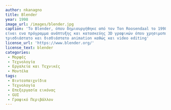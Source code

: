 ```yaml
---
author: nkanagno
title: Blender
year: 1998
image_url: /images/blender.jpg
caption: 'To Blender, όπου δημιουργήθηκε από τον Ton Roosendaal το 1998, 
είναι ενα πρόγραμμα ανάπτυξης και κατασκεύης 3D γραφικών όπου χρησιμοποιήτε κυριώς για σχεδίαση γραφικών,
τρισδιάστατο και δισδιάστατο animation καθώς και video editing'
license_url: 'https://www.blender.org/'
license_text: blender
categories:
 - Μορφές
 - Τεχνολογία
 - Εργαλεία και Τεχνικές
 - Μοντέλα
tags:
 - Βιντεοπαιχνίδια
 - Τεχνολογία
 - Επεξεργασία εικόνας 
 - GUI
 - Γραφικό Περιβάλλον
---
```

